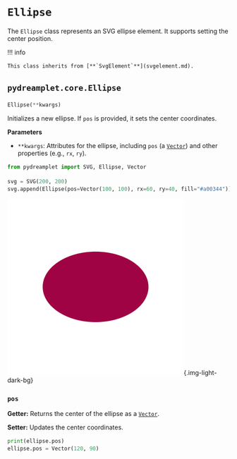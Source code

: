# `Ellipse`

The `Ellipse` class represents an SVG ellipse element. It supports setting the center position.

!!! info

    This class inherits from [**`SvgElement`**](svgelement.md).

## <span class=class></span>`pydreamplet.core.Ellipse`

```py
Ellipse(**kwargs)
```

Initializes a new ellipse. If `pos` is provided, it sets the center coordinates.

<span class="param">**Parameters**</span>

- `**kwargs`: Attributes for the ellipse, including `pos` (a [`Vector`](../math/vector.md)) and other properties (e.g., `rx`, `ry`).

```py
from pydreamplet import SVG, Ellipse, Vector

svg = SVG(200, 200)
svg.append(Ellipse(pos=Vector(100, 100), rx=60, ry=40, fill="#a00344"))
```

![Result](assets/ellipse_example.svg){.img-light-dark-bg}

### <span class="prop"></span>`pos`

**Getter:** Returns the center of the ellipse as a [`Vector`](../math/vector.md).

**Setter:** Updates the center coordinates.

```py
print(ellipse.pos)
ellipse.pos = Vector(120, 90)
```
